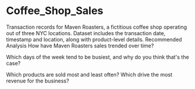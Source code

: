 # Coffee_Shop_Sales
Transaction records for Maven Roasters, a fictitious coffee shop operating out of three NYC locations. Dataset includes the transaction date, timestamp and location, along with product-level details.
Recommended Analysis
How have Maven Roasters sales trended over time?

Which days of the week tend to be busiest, and why do you think that's the case?

Which products are sold most and least often? Which drive the most revenue for the business?
